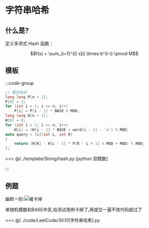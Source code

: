 # 字符串哈希

## 什么是?

定义多项式 Hash 函数：

$$f(s) = \sum_{i=1}^{l} s[i] \times b^{l-i} \pmod M$$


## 模板

:::code-group

```cpp
// 蒯自蛙总
long long P[n + 1];
P[0] = 1;
for (int i = 1; i <= n; i++)
    P[i] = P[i - 1] * BASE % MOD;
long long H[n + 1];
H[0] = 0;
for (int i = 1; i <= n; i++)
    H[i] = (H[i - 1] * BASE + word[i - 1] - 'a') % MOD;
auto query = [&](int L, int R)
{
    return (H[R] - H[L - 1] * P[R - L + 1] % MOD + MOD) % MOD;
};
```

<<< @/../template/String/hash.py [python 双模数]

:::

## 例题

幽默一刻:![被卡掉](https://cdn.jsdelivr.net/gh/open17/Pic/img/202404121358256.png)

单随机模数和BASE中奖,给测试用例卡掉了,再提交一遍不改代码就过了

<<< @/../code/LeetCode/3031[字符串哈希].py